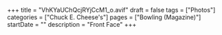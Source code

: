 +++
title = "VhKYaUChQcjRYjCcM1_o.avif"
draft = false
tags = ["Photos"]
categories = ["Chuck E. Cheese's"]
pages = ["Bowling (Magazine)"]
startDate = ""
description = "Front Face"
+++
